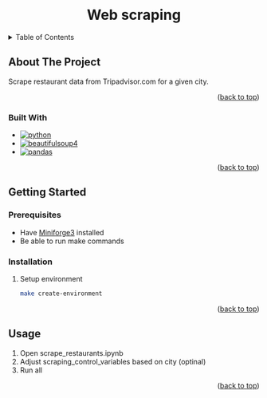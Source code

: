 <a name="readme-top"></a>

<br />
<div align="center">
<h1 align="center">Web scraping</h3>
</div>



<!-- TABLE OF CONTENTS -->
<details>
  <summary>Table of Contents</summary>
  <ol>
    <li>
      <a href="#about-the-project">About The Project</a>
      <ul>
        <li><a href="#built-with">Built With</a></li>
      </ul>
    </li>
    <li>
      <a href="#getting-started">Getting Started</a>
      <ul>
        <li><a href="#prerequisites">Prerequisites</a></li>
        <li><a href="#installation">Installation</a></li>
      </ul>
    </li>
    <li><a href="#usage">Usage</a></li>
  </ol>
</details>



<!-- ABOUT THE PROJECT -->
## About The Project

Scrape restaurant data from Tripadvisor.com for a given city.

<p align="right">(<a href="#readme-top">back to top</a>)</p>



### Built With

* [![python][python]][python-url]
* [![beautifulsoup4][beautifulsoup4]][beautifulsoup4-url]
* [![pandas][pandas]][pandas-url] 


<p align="right">(<a href="#readme-top">back to top</a>)</p>



<!-- GETTING STARTED -->
## Getting Started

### Prerequisites

* Have [Miniforge3](https://github.com/conda-forge/miniforge?tab=readme-ov-file#download) installed
* Be able to run make commands

### Installation

1. Setup environment

   ```sh
   make create-environment
   ```

<p align="right">(<a href="#readme-top">back to top</a>)</p>

<!-- USAGE EXAMPLES -->
## Usage

1. Open scrape_restaurants.ipynb 
2. Adjust scraping_control_variables based on city (optinal) 
3. Run all

<p align="right">(<a href="#readme-top">back to top</a>)</p>

<!-- MARKDOWN LINKS & IMAGES -->
<!-- https://www.markdownguide.org/basic-syntax/#reference-style-links -->
[beautifulsoup4]: https://img.shields.io/pypi/v/beautifulsoup4?style=for-the-badge&label=Beautiful%20Soup
[beautifulsoup4-url]: https://pypi.org/project/beautifulsoup4
[pandas]: https://img.shields.io/pypi/v/pandas?style=for-the-badge&label=pandas
[pandas-url]: https://pypi.org/project/pandas
[python]: https://img.shields.io/badge/python-3670A0?style=for-the-badge&logo=python&logoColor=ffdd54
[python-url]: https://www.python.org/



<!-- Reference specific versions example
[pandas]: https://img.shields.io/pypi/v/pandas%2F2.2.2?style=for-the-badge&label=pandas
[pandas-url]: https://pypi.org/project/pandas/2.2.2/
 -->
